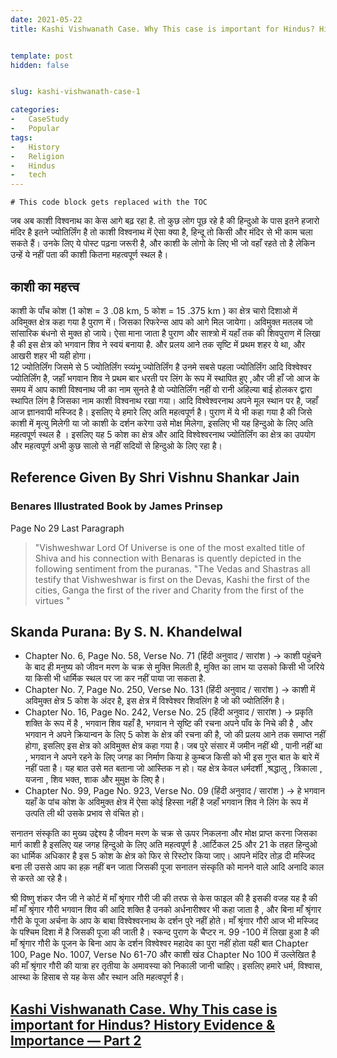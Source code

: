 ```yaml
---
date: 2021-05-22
title: Kashi Vishwanath Case. Why This case is important for Hindus? History Evidence & Importance — Part 1


template: post
hidden: false


slug: kashi-vishwanath-case-1

categories:
-   CaseStudy
-   Popular
tags:
-   History
-   Religion
-   Hindus
-   tech
---
```



<!-- more -->

```toc
# This code block gets replaced with the TOC
```

जब अब काशी विश्वनाथ का केस आगे बढ़ रहा है. तो कुछ लोग पूछ रहे है की हिन्दुओ के पास इतने हजारो मंदिर है इतने ज्योतिर्लिंग है तो काशी विश्वनाथ में ऐसा क्या है, हिन्दू तो किसी और मंदिर से भी काम चला सकते हैं। 
उनके लिए ये पोस्ट पढ़ना जरूरी है, और काशी के लोगो के लिए भी जो वहाँ  रहते तो है लेकिन उन्हें ये नहीं पता की काशी कितना महत्वपूर्ण स्थल है।

<!-- more -->

## काशी का महत्त्व 

काशी के पाँच कोश (1 कोश  = 3 .08  km, 5 कोश = 15 .375 km  ) का क्षेत्र चारो दिशाओ में अविमुक्त क्षेत्र कहा गया है पुराण में। जिसका रिफरेन्स आप को आगे मिल जायेगा। अविमुक्त मतलब जो सांसारिक बंधनो से मुक्त हो जाये। 
ऐसा माना जाता है पुराण और साश्त्रो में यहाँ तक की शिवपुराण में लिखा है की इस क्षेत्र को भगवान शिव ने स्वयं बनाया है. और प्रलय आने तक सृष्टि में प्रथम शहर ये था, और आखरी शहर भी यही होगा।  
12 ज्योतिर्लिंग जिसमे से 5 ज्योतिर्लिंग स्व्यंभू ज्योतिर्लिंग है उनमे सबसे पहला ज्योतिर्लिंग आदि विश्वेश्वर ज्योतिर्लिंग है, जहाँ भगवान शिव ने प्रथम बार धरती पर लिंग के रूप में स्थापित हुए ,और जी हाँ जो आज के समय में आप काशी विश्वनाथ जी का नाम सुनते है वो ज्योतिर्लिंग नहीं वो रानी अहिल्या बाई होलकर द्वारा स्थापित लिंग है जिसका नाम काशी विश्वनाथ रखा गया। 
आदि विश्वेश्वरनाथ अपने मूल स्थान पर है, जहाँ आज ज्ञानवापी मस्जिद है। 
इसलिए ये हमारे लिए अति महत्वपूर्ण है। 
पुराण में ये भी कहा गया है की जिसे काशी में मृत्यु मिलेगी या जो काशी के दर्शन करेगा उसे मोक्ष मिलेगा, इसलिए भी यह हिन्दुओ के लिए अति महत्वपूर्ण स्थल है । 
इसलिए यह 5 कोश का क्षेत्र और आदि विश्वेश्वरनाथ ज्योतिर्लिंग का क्षेत्र का उपयोग और महत्वपूर्ण अभी कुछ सालो से नहीं सदियों से हिन्दुओ के लिए रहा है। 


## Reference Given By Shri Vishnu Shankar Jain

### Benares Illustrated Book by James Prinsep
Page No  29 Last Paragraph 

>"Vishweshwar Lord Of Universe is one of the most exalted title of Shiva and his connection with Benaras is quently depicted in the following sentiment from the puranas.
>"The Vedas and Shastras all testify that Vishweshwar is first on the Devas, Kashi the first of the cities, Ganga the first of the river and Charity from the first of the virtues "

## Skanda Purana: By S. N. Khandelwal
 
* Chapter No. 6, Page No. 58, Verse No. 71 (हिंदी अनुवाद / सारांश ) -> काशी पहुंचने के बाद ही मनुष्य को जीवन मरण के चक्र से मुक्ति मिलती है, मुक्ति का लाभ या उसको किसी भी जरिये या किसी भी धार्मिक स्थल पर जा कर  नहीं पाया जा सकता है. 
* Chapter No. 7, Page No. 250, Verse No. 131 (हिंदी अनुवाद / सारांश ) -> काशी में अविमुक्त क्षेत्र 5 कोश के अंदर है, इस क्षेत्र में विश्वेश्वर शिवलिंग है जो की ज्योतिर्लिंग है। 
* Chapter No. 16, Page No. 242, Verse No. 25 (हिंदी अनुवाद / सारांश ) -> प्रकृति शक्ति के रूप में है , भगवान शिव यहाँ है, भगवान ने सृष्टि की रचना अपने पाँव के निचे की है , और भगवान ने अपने क्रियान्वन के लिए 5 कोश  के क्षेत्र की रचना की है, जो की प्रलय आने तक समाप्त नहीं होगा, इसलिए इस क्षेत्र को अविमुक्त क्षेत्र कहा गया है। जब पुरे संसार में जमीन नहीं थी , पानी नहीं था , भगवान ने अपने रहने के लिए जगह का निर्माण किया हे कुम्बज किसी को भी इस गुप्त बात के बारे में नहीं पता है। यह बात उसे मत बताना जो आस्तिक न हो।  यह क्षेत्र केवल धर्मदर्शी  ,श्रद्धालु , त्रिकाला , यजना , शिव भक्त, शाक और मुमुक्ष के लिए है। 
* Chapter No. 99, Page No. 923, Verse No. 09 (हिंदी अनुवाद / सारांश ) -> हे भगवान यहाँ के पांच कोश के अविमुक्त क्षेत्र में ऐसा  कोई हिस्सा नहीं है जहाँ भगवान शिव ने लिंग के रूप में उत्पति ली थी उसके प्रभाव से वंचित हो। 

सनातन संस्कृति का मुख्य उद्देश्य है जीवन मरण के चक्र से ऊपर निकलना और मोक्ष प्राप्त करना जिसका मार्ग काशी है इसलिए यह जगह हिन्दुओ के लिए अति महत्वपूर्ण है .आर्टिकल 25 और 21 के तहत हिन्दुओ का धार्मिक अधिकार है इस 5 कोश के क्षेत्र को फिर से रिस्टोर किया जाए। आपने मंदिर तोड़ दी मस्जिद बना ली उससे आप का हक़ नहीं बन जाता जिसकी पूजा सनातन संस्कृति को मानने वाले आदि अनादि काल से करते आ रहे है।

श्री विष्णु शंकर जैन जी ने कोर्ट में माँ श्रृंगार गौरी जी की तरफ से केस फाइल की है इसकी वजह यह है की माँ माँ श्रृंगार गौरी भगवान शिव की आदि शक्ति है उनको अर्धनारीश्वर भी कहा जाता है , और बिना  माँ श्रृंगार गौरी के पूजा अर्चना के आप के बाबा विश्वेश्वरनाथ के दर्शन पुरे नहीं होते। 
माँ श्रृंगार गौरी आज भी मस्जिद के पश्चिम दिशा में है जिसकी पूजा की जाती है। 
स्कन्द पुराण के चैप्टर न. 99 -100 में लिखा हुआ है की  माँ श्रृंगार गौरी के पूजन के बिना आप के दर्शन विश्वेश्वर महादेव का पुरा नहीं होता यही बात  Chapter 100, Page No. 1007, Verse No 61-70 और  काशी खंड Chapter No 100 में उल्लेखित है की माँ श्रृंगार गौरी की यात्रा हर तृतीया के अमावस्या को निकाली जानी चाहिए।  इसलिए हमारे धर्म, विश्वास, आस्था के हिसाब से यह केस और स्थान अति महत्वपूर्ण है।

## [Kashi Vishwanath Case. Why This case is important for Hindus? History Evidence & Importance — Part 2](https://tli.gtsb.io/kashi-vishwanath-case-2/)
